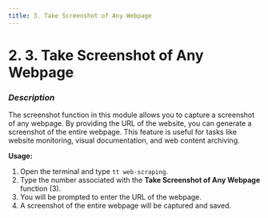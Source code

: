 ```yaml
---
title: 3. Take Screenshot of Any Webpage
---
```


# 2. 3. Take Screenshot of Any Webpage

### **_Description_**
The screenshot function in this module allows you to capture a screenshot of any webpage. By providing the URL of the website, you can generate a screenshot of the entire webpage. This feature is useful for tasks like website monitoring, visual documentation, and web content archiving.

**Usage:**
1. Open the terminal and type `tt web-scraping`.
2. Type the number associated with the **Take Screenshot of Any Webpage** function (3).
3. You will be prompted to enter the URL of the webpage.
4. A screenshot of the entire webpage will be captured and saved.